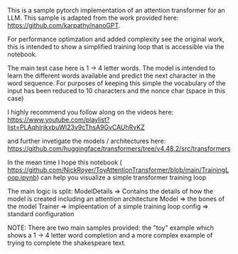 This is a sample pytorch implementation of an attention transformer for an LLM. This sample is adapted from the work provided here: https://github.com/karpathy/nanoGPT. 

For performance optimzation and added complexity see the original work, this is intended to show a simplified training loop that is accessible via the notebook.

The main test case here is 1 -> 4 letter words. The model is intended to learn the different words available and predict the next character in the word sequence. For purposes of keeping this simple the vocabulary of the input has been reduced to 10 characters and the nonce char (space in this case)

I highly recommend you follow along on the videos here: https://www.youtube.com/playlist?list=PLAqhIrjkxbuWI23v9cThsA9GvCAUhRvKZ

and further invetigate the models / architectures here: https://github.com/huggingface/transformers/tree/v4.48.2/src/transformers

In the mean time I hope this notebook ( https://github.com/NickRoyer/ToyAttentionTransformer/blob/main/TrainingLoop.ipynb) can help you visualize a simple transformer training loop

The main logic is split:
ModelDetails => Contains the details of how the model is created including an attention architecture
Model => the bones of the model 
Trainer => impleentation of a simple training loop
config => standard configuration

NOTE: There are two main samples provided: the "toy" example which shows a 1 -> 4 letter word completion and a more complex example of trying to complete the shakespeare text.
